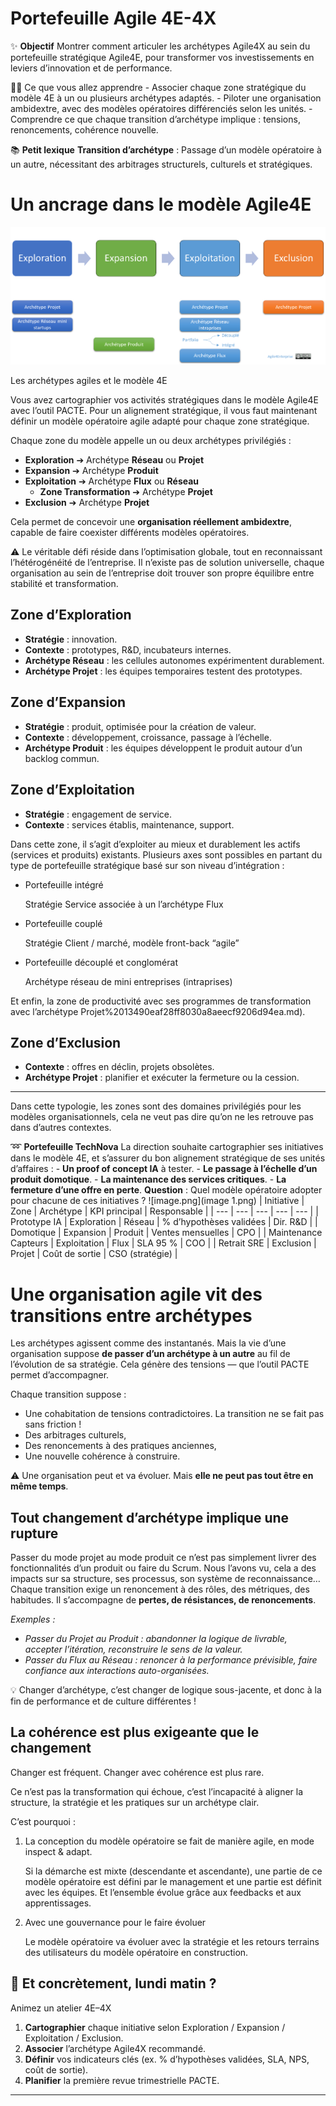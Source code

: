 # Portefeuille Agile 4E-4X



✨ **Objectif** Montrer comment articuler les archétypes Agile4X au sein du portefeuille stratégique  Agile4E, pour transformer vos investissements en leviers d’innovation et de performance.

🧑‍🎓 Ce que vous allez apprendre - Associer chaque zone stratégique du modèle 4E à un ou plusieurs archétypes adaptés. - Piloter une organisation ambidextre, avec des modèles opératoires différenciés selon les unités. - Comprendre ce que chaque transition d’archétype implique : tensions, renoncements, cohérence nouvelle.

📚 **Petit lexique** **Transition d’archétype** : Passage d’un modèle opératoire à un autre, nécessitant des arbitrages structurels, culturels et stratégiques.

# Un ancrage dans le modèle Agile4E

![Les archétypes agiles et le modèle 4E](image.png)

Les archétypes agiles et le modèle 4E

Vous avez cartographier vos activités stratégiques dans le modèle Agile4E avec l’outil PACTE. Pour un alignement stratégique, il vous faut maintenant définir un modèle opératoire agile adapté pour chaque zone stratégique. 

Chaque zone du modèle appelle un ou deux archétypes privilégiés :

- **Exploration** ➔ Archétype **Réseau** ou **Projet**
- **Expansion** ➔ Archétype **Produit**
- **Exploitation** ➔ Archétype **Flux** ou **Réseau**
    - **Zone Transformation** ➔ Archétype **Projet**
- **Exclusion** ➔ Archétype **Projet**

Cela permet de concevoir une **organisation réellement ambidextre**, capable de faire coexister différents modèles opératoires.

⚠️ Le véritable défi réside dans l’optimisation globale, tout en reconnaissant l’hétérogénéité de l’entreprise. Il n’existe pas de solution universelle, chaque organisation au sein de l’entreprise doit trouver son propre équilibre entre stabilité et transformation.

## Zone d’Exploration

- **Stratégie** : innovation.
- **Contexte** : prototypes, R&D, incubateurs internes.
- **Archétype Réseau** : les cellules autonomes expérimentent durablement.
- **Archétype Projet** : les équipes temporaires testent des prototypes.

## Zone d’Expansion

- **Stratégie** : produit, optimisée pour la création de valeur.
- **Contexte** : développement, croissance, passage à l’échelle.
- **Archétype Produit** : les équipes développent le produit autour d’un backlog commun.

## Zone d’Exploitation

- **Stratégie** : engagement de service.
- **Contexte** : services établis, maintenance, support.

Dans cette zone, il s’agit d’exploiter au mieux et durablement les actifs (services et produits) existants. Plusieurs axes sont possibles en partant du type de portefeuille stratégique basé sur son niveau d’intégration :

- Portefeuille intégré
    
    Stratégie Service associée à un l’archétype Flux
    
- Portefeuille couplé
    
    Stratégie Client / marché, modèle front-back “agile”
    
- Portefeuille découplé et conglomérat
    
    Archétype réseau de mini entreprises (intraprises)
    

Et enfin, la zone de productivité avec ses programmes de transformation avec l’archétype Projet%2013490eaf28ff8030a8aeecf9206d94ea.md).

## Zone d’Exclusion

- **Contexte** : offres en déclin, projets obsolètes.
- **Archétype Projet** : planifier et exécuter la fermeture ou la cession.

---

Dans cette typologie, les zones sont des domaines privilégiés pour les modèles organisationnels, cela ne veut pas dire qu’on ne les retrouve pas dans d’autres contextes. 

➿ **Portefeuille TechNova** La direction souhaite cartographier ses initiatives dans le modèle 4E, et s’assurer du bon alignement stratégique de ses unités d’affaires : - **Un proof of concept IA** à tester. - **Le passage à l’échelle d’un produit domotique**. - **La maintenance des services critiques**. - **La fermeture d’une offre en perte**. **Question** : Quel modèle opératoire adopter pour chacune de ces initiatives ? ![image.png](image 1.png) | Initiative | Zone | Archétype | KPI principal | Responsable | | --- | --- | --- | --- | --- | | Prototype IA | Exploration | Réseau | % d’hypothèses validées | Dir. R&D | | Domotique | Expansion | Produit | Ventes mensuelles | CPO | | Maintenance Capteurs | Exploitation | Flux | SLA 95 % | COO | | Retrait SRE | Exclusion | Projet | Coût de sortie | CSO (stratégie) |

# Une organisation agile vit des transitions entre archétypes

Les archétypes agissent comme des instantanés. Mais la vie d’une organisation suppose **de passer d’un archétype à un autre** au fil de l’évolution de sa stratégie. Cela génère des tensions — que l’outil PACTE permet d’accompagner.

Chaque transition suppose :

- Une cohabitation de tensions contradictoires. La transition ne se fait pas sans friction !
- Des arbitrages culturels,
- Des renoncements à des pratiques anciennes,
- Une nouvelle cohérence à construire.

⚠️ Une organisation peut et va évoluer. Mais **elle ne peut pas tout être en même temps**.

## Tout changement d’archétype implique une rupture

Passer du mode projet au mode produit ce n’est pas simplement livrer des fonctionnalités d’un produit ou faire du Scrum. Nous l’avons vu, cela a des impacts sur sa structure, ses processus, son système de reconnaissance… Chaque transition exige un renoncement à des rôles, des métriques, des habitudes. Il s’accompagne de **pertes, de résistances, de renoncements**.

*Exemples :*

- *Passer du Projet au Produit : abandonner la logique de livrable, accepter l’itération, reconstruire le sens de la valeur.*
- *Passer du Flux au Réseau : renoncer à la performance prévisible, faire confiance aux interactions auto-organisées.*

💡 Changer d’archétype, c’est changer de logique sous-jacente, et donc à la fin de performance et de culture différentes !

## La cohérence est plus exigeante que le changement

Changer est fréquent. Changer avec cohérence est plus rare.

Ce n’est pas la transformation qui échoue, c’est l’incapacité à aligner la structure, la stratégie et les pratiques sur un archétype clair.

C’est pourquoi :

1. La conception du modèle opératoire se fait de manière agile, en mode inspect & adapt.
    
    Si la démarche est mixte (descendante et ascendante), une partie de ce modèle opératoire est défini par le management et une partie est définit avec les équipes. Et l’ensemble évolue grâce aux feedbacks et aux apprentissages.
    
2. Avec une gouvernance pour le faire évoluer
    
    Le modèle opératoire va évoluer avec la stratégie et les retours terrains des utilisateurs du modèle opératoire en construction.
    

## 👣 Et concrètement, lundi matin ?

Animez un atelier 4E–4X

1. **Cartographier** chaque initiative selon Exploration / Expansion / Exploitation / Exclusion.
2. **Associer** l’archétype Agile4X recommandé.
3. **Définir** vos indicateurs clés (ex. % d’hypothèses validées, SLA, NPS, coût de sortie).
4. **Planifier** la première revue trimestrielle PACTE.

---

#